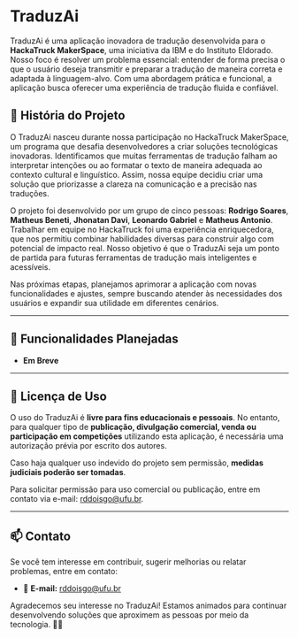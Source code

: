 # TraduzAi

TraduzAi é uma aplicação inovadora de tradução desenvolvida para o **HackaTruck MakerSpace**, uma iniciativa da IBM e do Instituto Eldorado. Nosso foco é resolver um problema essencial: entender de forma precisa o que o usuário deseja transmitir e preparar a tradução de maneira correta e adaptada à linguagem-alvo. Com uma abordagem prática e funcional, a aplicação busca oferecer uma experiência de tradução fluida e confiável.

## 📖 História do Projeto

O TraduzAi nasceu durante nossa participação no HackaTruck MakerSpace, um programa que desafia desenvolvedores a criar soluções tecnológicas inovadoras. Identificamos que muitas ferramentas de tradução falham ao interpretar intenções ou ao formatar o texto de maneira adequada ao contexto cultural e linguístico. Assim, nossa equipe decidiu criar uma solução que priorizasse a clareza na comunicação e a precisão nas traduções.

O projeto foi desenvolvido por um grupo de cinco pessoas: **Rodrigo Soares**, **Matheus Beneti**, **Jhonatan Davi**, **Leonardo Gabriel** e **Matheus Antonio**. Trabalhar em equipe no HackaTruck foi uma experiência enriquecedora, que nos permitiu combinar habilidades diversas para construir algo com potencial de impacto real. Nosso objetivo é que o TraduzAi seja um ponto de partida para futuras ferramentas de tradução mais inteligentes e acessíveis.

Nas próximas etapas, planejamos aprimorar a aplicação com novas funcionalidades e ajustes, sempre buscando atender às necessidades dos usuários e expandir sua utilidade em diferentes cenários.

---

## 🚀 Funcionalidades Planejadas

- **Em Breve**

---

## 📜 Licença de Uso

O uso do TraduzAi é **livre para fins educacionais e pessoais**. No entanto, para qualquer tipo de **publicação, divulgação comercial, venda ou participação em competições** utilizando esta aplicação, é necessária uma autorização prévia por escrito dos autores.

Caso haja qualquer uso indevido do projeto sem permissão, **medidas judiciais poderão ser tomadas**.

Para solicitar permissão para uso comercial ou publicação, entre em contato via e-mail: rddoisgo@ufu.br.

---

## 📫 Contato

Se você tem interesse em contribuir, sugerir melhorias ou relatar problemas, entre em contato:

- 📧 **E-mail:** rddoisgo@ufu.br

Agradecemos seu interesse no TraduzAi! Estamos animados para continuar desenvolvendo soluções que aproximem as pessoas por meio da tecnologia. 🚀✨
